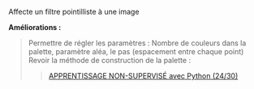 Affecte un filtre pointilliste à une image

**Améliorations :**  
>Permettre de régler les paramètres : Nombre de couleurs dans la palette, paramètre aléa, le pas (espacement entre chaque point)  
>Revoir la méthode de construction de la palette :  
>> <a href="https://www.youtube.com/watch?v=FTtzd31IAOw">APPRENTISSAGE NON-SUPERVISÉ avec Python (24/30) </a>
